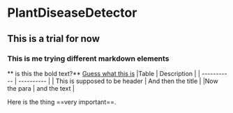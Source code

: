 # PlantDiseaseDetector
## This is a trial for now
### This is me trying different markdown elements
** is this the bold text?**
[Guess what this is](https://desktop.github.com/)
|Table | Description |
| ----------- | ---------- |
| This is supposed to be header | And then the title |
|Now the para | and the text |

Here is the thing ==very important==.

